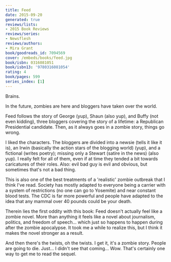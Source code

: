 ```yaml
---
title: Feed
date: 2015-09-20
generated: true
reviews/lists:
- 2015 Book Reviews
reviews/series:
- Newsflesh
reviews/authors:
- Mira Grant
book/goodreads_id: 7094569
cover: /embeds/books/feed.jpg
book/isbn: 0316081051
book/isbn13: '9780316081054'
rating: 4
book/pages: 599
series_index: [1]
---
```

Brains.  

In the future, zombies are here and bloggers have taken over the world.  

<!--more-->

Feed follows the story of George (yup), Shaun (also yup), and Buffy (not even kidding), three bloggers covering the story of a lifetime: a Republican Presidential candidate. Then, as it always goes in a zombie story, things go wrong.  

I liked the characters. The bloggers are divided into a newsie (tells it like it is), an Irwin (basically the action stars of the blogging world) (yup), and a fictional (writes poetry); missing only a Stewart (satire in the news) (also yup). I really felt for all of them, even if at time they tended a bit towards caricatures of their roles. Also: evil bad guy is evil and obvious, but sometimes that's not a bad thing.  

This is also one of the best treatments of a 'realistic' zombie outbreak that I think I've read. Society has mostly adapted to everyone being a carrier with a system of restrictions (no one can go to Yosemite) and near constant blood tests. The CDC is far more powerful and people have adapted to the idea that any mammal over 40 pounds could be your death.  

Therein lies the first oddity with this book: Feed doesn't actually feel like a zombie novel. More than anything it feels like a novel about journalism, politics, and freedom of speech... which just so happens to happen during after the zombie apocalypse. It took me a while to realize this, but I think it makes the novel stronger as a result.  

And then there's the twists, oh the twists. I get it, it's a zombie story. People are going to die. Just... I didn't see that coming... Wow. That's certainly one way to get me to read the sequel.